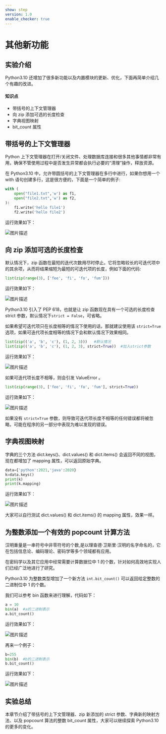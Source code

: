 ```yaml
---
show: step
version: 1.0
enable_checker: true
---
```


# 其他新功能

## 实验介绍

Python3.10 还增加了很多新功能以及内置模块的更新、优化，下面再简单介绍几个有趣的改进。

#### 知识点

- 带括号的上下文管理器
- 向 zip 添加可选的长度检查
- 字典视图映射
- bit_count 属性

## 带括号的上下文管理器

Python 上下文管理器在打开/关闭文件、处理数据库连接和很多其他事情都非常有用，确保不管使用过程中是否发生异常都会执行必要的“清理”操作，释放资源。

在 Python3.10 中，允许带圆括号的上下文管理器在多行中进行，如果你想用一个 with 语句创建多行，这是很方便的，下面是一个简单的例子:

```python
with (
    open("file1.txt",'w') as f1,
    open("file2.txt",'w') as f2,
):
	f1.write('hello file1')
	f2.write('hello file2')
```

运行效果如下：

![图片描述](https://doc.shiyanlou.com/courses/uid810810-20210527-1622101420264)

## 向 zip 添加可选的长度检查

默认情况下，zip 函数在最短的迭代次数用尽时停止。它将忽略较长的可迭代项中的其余项，从而将结果缩短为最短的可迭代项的长度，例如下面的代码:

```python
list(zip(range(3), ['fee', 'fi', 'fo', 'fum']))
```

运行效果如下：

![图片描述](https://doc.shiyanlou.com/courses/uid810810-20210527-1622093648022)

Python3.10 引入了 PEP 618，也就是让 zip 函数现在具有一个可选的长度检查 strict 参数，默认情况下`strict = False`，可省略。

如果希望可迭代项只在长度相等的情况下使用的话，那就建议使用该 `strict=True` 选项，如果可迭代项长度相等的情况下会和默认情况下效果相同。

```python
list(zip(('a', 'b', 'c'), (1, 2, 3)))	#默认情况
list(zip(('a', 'b', 'c'), (1, 2, 3), strict=True))	#加入strict参数
```

运行效果如下：

![图片描述](https://doc.shiyanlou.com/courses/uid810810-20210527-1622094259392)

如果可迭代项长度不相等，则会引发 ValueError 。

```python
list(zip(range(3), ['fee', 'fi', 'fo', 'fum'], strict=True))
```

运行效果如下：

![图片描述](https://doc.shiyanlou.com/courses/uid810810-20210527-1622094402900)

如果没有 `strict=True` 参数，则导致可迭代项长度不相等的任何错误都将被忽略，可能在程序的另一部分中表现为难以发现的错误。

## 字典视图映射

字典的三个方法 dict.keys()、dict.values() 和 dict.items() 会返回不同的视图，现在都增加了 mapping 属性，可以返回原始字典。

```python
data={'python':2021,'java':2020}
k=data.keys()
print(k)
print(k.mapping)
```

运行效果如下：

![图片描述](https://doc.shiyanlou.com/courses/uid810810-20210527-1622098042894)

大家可以自行测试 dict.values() 和 dict.items() 的 mapping 属性，效果一样。

## 为整数添加一个有效的 popcount 计算方法

汉明重量是一串符号中非零符号的个数,是以理查德·卫斯里·汉明的名字命名的，它在包括信息论、编码理论、密码学等多个领域都有应用。

在密码学以及其它应用中经常需要计算数据位中 1 的个数，针对如何高效地实现人们已经广泛地进行了研究。

Python3.10 为整数类型增加了一个新方法 `int.bit_count()` 可以返回给定整数的二进制位中 1 的个数。

我们可以参考 bin 函数来进行理解，代码如下：

```python
a = 10
bin(a)	#a的二进制表示
a.bit_count()
```

运行效果如下：

![图片描述](https://doc.shiyanlou.com/courses/uid810810-20210527-1622097141705)

再来一个例子：

```python
b=255
bin(b)	#b的二进制表示
b.bit_count()
```

运行效果如下：

![图片描述](https://doc.shiyanlou.com/courses/uid810810-20210527-1622097192137)

## 实验总结

本章节介绍了带括号的上下文管理器、zip 新添加的 strict 参数、字典新的映射方法、以及 popcount 算法的整数 bit_count 属性，大家可以继续探索 Python3.10 的更多的变化。